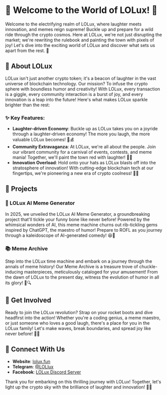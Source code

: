 # 🌟 Welcome to the World of LOLux! 🚀

Welcome to the electrifying realm of LOLux, where laughter meets innovation, and memes reign supreme! Buckle up and prepare for a wild ride through the crypto cosmos. Here at LOLux, we're not just disrupting the market; we're rewriting the rulebook and painting the town with pixels of joy! Let's dive into the exciting world of LOLux and discover what sets us apart from the rest. 🎉

## 🚀 About LOLux

LOLux isn't just another crypto token; it's a beacon of laughter in the vast universe of blockchain technology. Our mission? To infuse the crypto sphere with boundless humor and creativity! With LOLux, every transaction is a giggle, every community interaction is a burst of joy, and every innovation is a leap into the future! Here's what makes LOLux sparkle brighter than the rest:

### ✨ Key Features:

- **Laughter-driven Economy**: Buckle up as LOLux takes you on a joyride through a laughter-driven economy! The more you laugh, the more valuable LOLux becomes! 🤣💰
- **Community Extravaganza**: At LOLux, we're all about the people. Join our vibrant community for a carnival of events, contests, and meme mania! Together, we'll paint the town red with laughter! 🎪🎈
- **Innovation Overload**: Hold onto your hats as LOLux blasts off into the stratosphere of innovation! With cutting-edge blockchain tech at our fingertips, we're pioneering a new era of crypto coolness! 🚀💡

## 🌈 Projects

### 🤖 LOLux AI Meme Generator

In 2025, we unveiled the LOLux AI Meme Generator, a groundbreaking project that'll tickle your funny bone like never before! Powered by the whimsical wonders of AI, this meme machine churns out rib-tickling gems inspired by ChatGPT, the maestro of humor! Prepare to ROFL as you journey through a kaleidoscope of AI-generated comedy! 😆🎨

### 📚 Meme Archive

Step into the LOLux time machine and embark on a journey through the annals of meme history! Our Meme Archive is a treasure trove of chuckle-inducing masterpieces, meticulously cataloged for your amusement! From the dawn of LOLux to the present day, witness the evolution of humor in all its glory! 📜🔍

## 🌟 Get Involved

Ready to join the LOLux revolution? Strap on your rocket boots and dive headfirst into the action! Whether you're a coding genius, a meme maestro, or just someone who loves a good laugh, there's a place for you in the LOLux family! Let's make waves, break boundaries, and spread joy like never before! 🌊🎉

## 🚀 Connect With Us

- **Website**: [lolux.fun](https://www.lolux.fun)
- **Telegram**: [@LOLlux](https://twitter.com/loluxfun)
- **Facebook**: [LOLux Discord Server](https://facebook.com/lolux.fun)

Thank you for embarking on this thrilling journey with LOLux! Together, let's light up the crypto sky with the brilliance of laughter and innovation! 🚀🤣